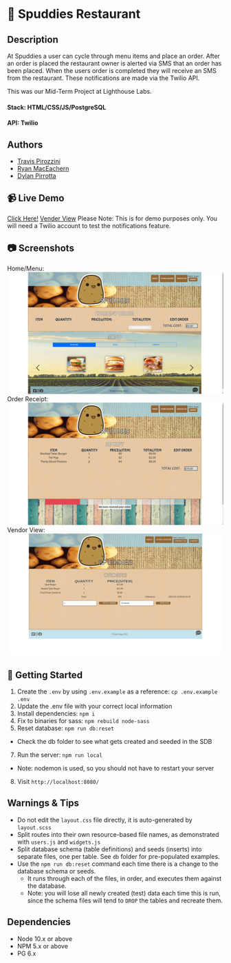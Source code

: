 # 🥔 Spuddies Restaurant

## Description
At Spuddies a user can cycle through menu items and place an order. After an order is placed the restaurant owner is alerted via SMS that an order has been placed. When the users order is completed they will receive an SMS from the restaurant. These notifications are made via the Twilio API.

This was our Mid-Term Project at Lighthouse Labs.
#### Stack: HTML/CSS/JS/PostgreSQL
#### API: Twilio

## Authors
- [Travis Pirozzini ](https://github.com/T-Pirozzini)
- [Ryan MacEachern](https://github.com/Rmaceac)
- [Dylan Pirrotta](https://github.com/dpirrott)

## :video_camera: Live Demo
<a href="https://spuddies-food-ordering.herokuapp.com/">Click Here!</a>
<a href="https://spuddies-food-ordering.herokuapp.com/orders">Vender View</a>
Please Note: This is for demo purposes only. You will need a Twilio account to test the notifications feature.

## :camera: Screenshots
Home/Menu:
!["Menu View"](https://github.com/Rmaceac/midterm-project/blob/master/public/docs/spuddies-front-page.png?raw=true)
Order Receipt:
!["Order View"](https://github.com/Rmaceac/midterm-project/blob/master/public/docs/spuddies-order-placed.png?raw=true)
Vendor View:
!["Restaurant View"](https://github.com/Rmaceac/midterm-project/blob/master/public/docs/spuddies-restaurant-pov.png?raw=true)


## :wrench: Getting Started

1. Create the `.env` by using `.env.example` as a reference: `cp .env.example .env`
2. Update the .env file with your correct local information 
3. Install dependencies: `npm i`
4. Fix to binaries for sass: `npm rebuild node-sass`
5. Reset database: `npm run db:reset`
  - Check the db folder to see what gets created and seeded in the SDB
7. Run the server: `npm run local`
  - Note: nodemon is used, so you should not have to restart your server
8. Visit `http://localhost:8080/`

## Warnings & Tips

- Do not edit the `layout.css` file directly, it is auto-generated by `layout.scss`
- Split routes into their own resource-based file names, as demonstrated with `users.js` and `widgets.js`
- Split database schema (table definitions) and seeds (inserts) into separate files, one per table. See `db` folder for pre-populated examples. 
- Use the `npm run db:reset` command each time there is a change to the database schema or seeds. 
  - It runs through each of the files, in order, and executes them against the database. 
  - Note: you will lose all newly created (test) data each time this is run, since the schema files will tend to `DROP` the tables and recreate them.

## Dependencies

- Node 10.x or above
- NPM 5.x or above
- PG 6.x
